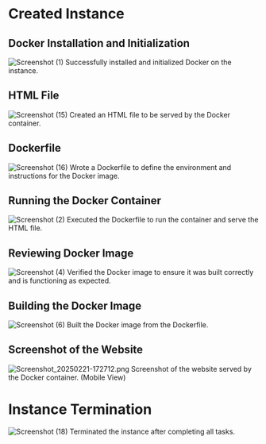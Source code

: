 # Created Instance

## Docker Installation and Initialization
![Screenshot (1)](https://github.com/user-attachments/assets/9bd3ff76-7bc4-40a4-8d72-a97dd00cd46a)
Successfully installed and initialized Docker on the instance.

## HTML File
![Screenshot (15)](https://github.com/user-attachments/assets/9bd85f89-bae3-4ed1-aa29-249e5f4bf633)
Created an HTML file to be served by the Docker container.

## Dockerfile
![Screenshot (16)](https://github.com/user-attachments/assets/58cea4c3-7fd8-4eb5-9179-baa10551b5cb)
Wrote a Dockerfile to define the environment and instructions for the Docker image.

## Running the Docker Container
![Screenshot (2)](https://github.com/user-attachments/assets/75139ada-2105-4b84-b3f7-13142a709408)
Executed the Dockerfile to run the container and serve the HTML file.

## Reviewing Docker Image
![Screenshot (4)](https://github.com/user-attachments/assets/5ff8e144-3958-4f01-815b-4615a401e682)
Verified the Docker image to ensure it was built correctly and is functioning as expected.

## Building the Docker Image
![Screenshot (6)](https://github.com/user-attachments/assets/d56653ec-e335-4540-8c66-1b3f02e93088)
Built the Docker image from the Dockerfile.

## Screenshot of the Website
![Screenshot_20250221-172712.png](https://github.com/user-attachments/assets/44218b4b-4fe5-404a-a42c-5c4ea77d1b6d)
Screenshot of the website served by the Docker container. (Mobile View)

# Instance Termination
![Screenshot (18)](https://github.com/user-attachments/assets/1f9d4c54-d473-431b-81b5-63ce4dcf6a5d)
Terminated the instance after completing all tasks.
